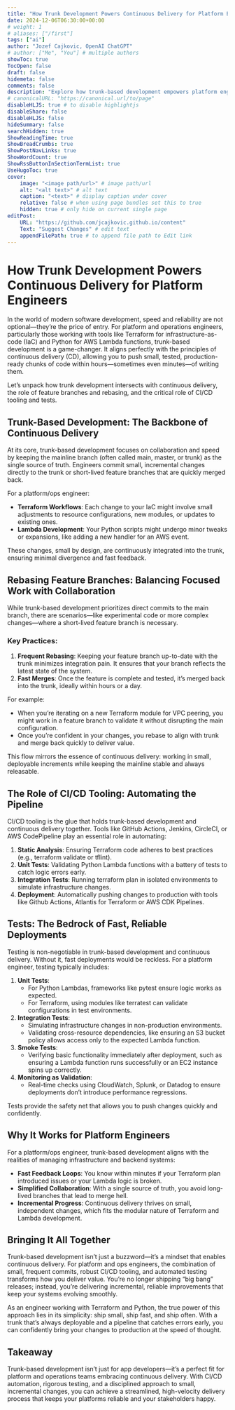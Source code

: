 ```yaml
---
title: "How Trunk Development Powers Continuous Delivery for Platform Engineers"
date: 2024-12-06T06:30:00+00:00
# weight: 1
# aliases: ["/first"]
tags: ["ai"]
author: "Jozef Cajkovic, OpenAI ChatGPT"
# author: ["Me", "You"] # multiple authors
showToc: true
TocOpen: false
draft: false
hidemeta: false
comments: false
description: "Explore how trunk-based development empowers platform engineers to achieve continuous delivery, focusing on the integration of small, incremental changes and the role of CI/CD tooling."
# canonicalURL: "https://canonical.url/to/page"
disableHLJS: true # to disable highlightjs
disableShare: false
disableHLJS: false
hideSummary: false
searchHidden: true
ShowReadingTime: true
ShowBreadCrumbs: true
ShowPostNavLinks: true
ShowWordCount: true
ShowRssButtonInSectionTermList: true
UseHugoToc: true
cover:
    image: "<image path/url>" # image path/url
    alt: "<alt text>" # alt text
    caption: "<text>" # display caption under cover
    relative: false # when using page bundles set this to true
    hidden: true # only hide on current single page
editPost:
    URL: "https://github.com/jcajkovic.github.io/content"
    Text: "Suggest Changes" # edit text
    appendFilePath: true # to append file path to Edit link
---
```


# How Trunk Development Powers Continuous Delivery for Platform Engineers

In the world of modern software development, speed and reliability are not optional—they’re the price of entry. For platform and operations engineers, particularly those working with tools like Terraform for infrastructure-as-code (IaC) and Python for AWS Lambda functions, trunk-based development is a game-changer. It aligns perfectly with the principles of continuous delivery (CD), allowing you to push small, tested, production-ready chunks of code within hours—sometimes even minutes—of writing them.

Let’s unpack how trunk development intersects with continuous delivery, the role of feature branches and rebasing, and the critical role of CI/CD tooling and tests.

## Trunk-Based Development: The Backbone of Continuous Delivery

At its core, trunk-based development focuses on collaboration and speed by keeping the mainline branch (often called main, master, or trunk) as the single source of truth. Engineers commit small, incremental changes directly to the trunk or short-lived feature branches that are quickly merged back.

For a platform/ops engineer:

- **Terraform Workflows**: Each change to your IaC might involve small adjustments to resource configurations, new modules, or updates to existing ones.
- **Lambda Development**: Your Python scripts might undergo minor tweaks or expansions, like adding a new handler for an AWS event.

These changes, small by design, are continuously integrated into the trunk, ensuring minimal divergence and fast feedback.

## Rebasing Feature Branches: Balancing Focused Work with Collaboration

While trunk-based development prioritizes direct commits to the main branch, there are scenarios—like experimental code or more complex changes—where a short-lived feature branch is necessary.

### Key Practices:

1. **Frequent Rebasing**: Keeping your feature branch up-to-date with the trunk minimizes integration pain. It ensures that your branch reflects the latest state of the system.
2. **Fast Merges**: Once the feature is complete and tested, it’s merged back into the trunk, ideally within hours or a day.

For example:

- When you’re iterating on a new Terraform module for VPC peering, you might work in a feature branch to validate it without disrupting the main configuration.
- Once you’re confident in your changes, you rebase to align with trunk and merge back quickly to deliver value.

This flow mirrors the essence of continuous delivery: working in small, deployable increments while keeping the mainline stable and always releasable.

## The Role of CI/CD Tooling: Automating the Pipeline

CI/CD tooling is the glue that holds trunk-based development and continuous delivery together. Tools like GitHub Actions, Jenkins, CircleCI, or AWS CodePipeline play an essential role in automating:

1. **Static Analysis**: Ensuring Terraform code adheres to best practices (e.g., terraform validate or tflint).
2. **Unit Tests**: Validating Python Lambda functions with a battery of tests to catch logic errors early.
3. **Integration Tests**: Running terraform plan in isolated environments to simulate infrastructure changes.
4. **Deployment**: Automatically pushing changes to production with tools like Github Actions, Atlantis for Terraform or AWS CDK Pipelines.

## Tests: The Bedrock of Fast, Reliable Deployments

Testing is non-negotiable in trunk-based development and continuous delivery. Without it, fast deployments would be reckless. For a platform engineer, testing typically includes:

1. **Unit Tests**:
   - For Python Lambdas, frameworks like pytest ensure logic works as expected.
   - For Terraform, using modules like terratest can validate configurations in test environments.
2. **Integration Tests**:
   - Simulating infrastructure changes in non-production environments.
   - Validating cross-resource dependencies, like ensuring an S3 bucket policy allows access only to the expected Lambda function.
3. **Smoke Tests**:
   - Verifying basic functionality immediately after deployment, such as ensuring a Lambda function runs successfully or an EC2 instance spins up correctly.
4. **Monitoring as Validation**:
   - Real-time checks using CloudWatch, Splunk, or Datadog to ensure deployments don’t introduce performance regressions.

Tests provide the safety net that allows you to push changes quickly and confidently.

## Why It Works for Platform Engineers

For a platform/ops engineer, trunk-based development aligns with the realities of managing infrastructure and backend systems:

- **Fast Feedback Loops**: You know within minutes if your Terraform plan introduced issues or your Lambda logic is broken.
- **Simplified Collaboration**: With a single source of truth, you avoid long-lived branches that lead to merge hell.
- **Incremental Progress**: Continuous delivery thrives on small, independent changes, which fits the modular nature of Terraform and Lambda development.

## Bringing It All Together

Trunk-based development isn’t just a buzzword—it’s a mindset that enables continuous delivery. For platform and ops engineers, the combination of small, frequent commits, robust CI/CD tooling, and automated testing transforms how you deliver value. You’re no longer shipping “big bang” releases; instead, you’re delivering incremental, reliable improvements that keep your systems evolving smoothly.

As an engineer working with Terraform and Python, the true power of this approach lies in its simplicity: ship small, ship fast, and ship often. With a trunk that’s always deployable and a pipeline that catches errors early, you can confidently bring your changes to production at the speed of thought.

## Takeaway

Trunk-based development isn’t just for app developers—it’s a perfect fit for platform and operations teams embracing continuous delivery. With CI/CD automation, rigorous testing, and a disciplined approach to small, incremental changes, you can achieve a streamlined, high-velocity delivery process that keeps your platforms reliable and your stakeholders happy.